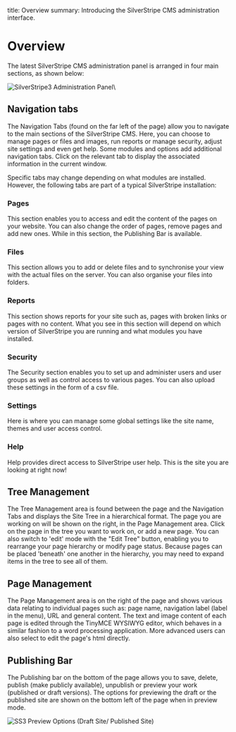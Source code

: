 title: Overview
summary: Introducing the SilverStripe CMS administration interface.


# Overview

The latest SilverStripe CMS administration panel is arranged in four main sections, as shown below:

![SilverStripe3 Administration Panel](/_images/basic-overview.png)\

## Navigation tabs

The Navigation Tabs (found on the far left of the page) allow you to navigate to the main sections of the SilverStripe CMS. Here, you can choose to manage pages or files and images, run reports or manage security, adjust site settings and even get help.  Some modules and options add additional navigation tabs. Click on the relevant tab to display the associated information in the current window.

Specific tabs may change depending on what modules are installed. However, the following tabs are part of a typical SilverStripe installation:

### Pages

This section enables you to access and edit the content of the pages on your website.  You can also change the order of pages, remove pages and add new ones.  While in this section, the Publishing Bar is available.

### Files 

This section allows you to add or delete files and to synchronise your view with the actual files on the server.  You can also organise your files into folders.

### Reports

This section shows reports for your site such as, pages with broken links or pages with no content. What you see in this section will depend on which version of SilverStripe you are running and what modules you have installed.

### Security

The Security section enables you to set up and administer users and user groups as well as control access to various pages. You can also upload these settings in the form of a csv file.

### Settings

Here is where you can manage some global settings like the site name, themes and user access control.

### Help

Help provides direct access to SilverStripe user help. This is the site you are looking at right now!

## Tree Management

The Tree Management area is found between the page and the Navigation Tabs and displays the Site Tree in a hierarchical format. The page you are working on will be shown on the right, in the Page Management area.  Click on the page in the tree you want to work on, or add a new page. You can also switch to 'edit' mode with the "Edit Tree" button, enabling you to rearrange your page hierarchy or modify page status.  Because pages can be placed 'beneath' one another in the hierarchy, you may need to expand items in the tree to see all of them.

## Page Management

The Page Management area is on the right of the page and shows various data relating to individual pages such as: page name, navigation label (label in the menu), URL and general content.  The text and image content of each page is edited through the TinyMCE WYSIWYG editor, which behaves in a similar fashion to a word processing application.  More advanced users can also select to edit the page's html directly.

## Publishing Bar

The Publishing bar on the bottom of the page allows you to save, delete, publish (make publicly available), unpublish or preview your work (published or draft versions).  The options for previewing the draft or the published site are shown on the bottom left of the page when in preview mode.

![SS3 Preview Options (Draft Site/ Published Site)](/_images/preview-options.png)
